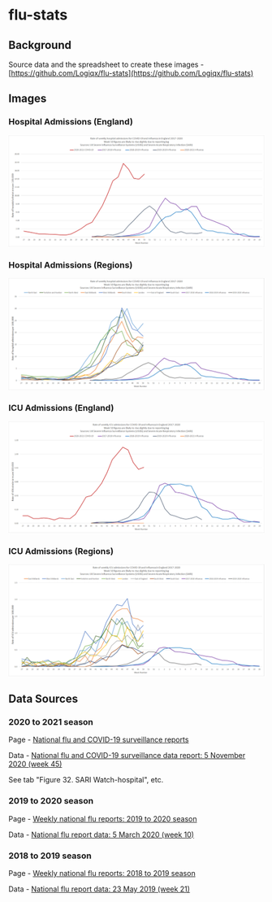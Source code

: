 # flu-stats

## Background

Source data and the spreadsheet to create these images - [https://github.com/Logiqx/flu-stats](https://github.com/Logiqx/flu-stats)



## Images

### Hospital Admissions (England)

![Hospital Admissions (England)](sari+usiss/hospital-england.png)


### Hospital Admissions (Regions)
![Hospital Admissions (Regions)](sari+usiss/hospital-regions.png)


### ICU Admissions (England)
![ICU Admissions (England)](sari+usiss/icu-england.png)


### ICU Admissions (Regions)
![ICU Admissions (Regions)](sari+usiss/icu-regions.png)



## Data Sources

### 2020 to 2021 season

Page - [National flu and COVID-19 surveillance reports](https://www.gov.uk/government/statistics/national-flu-and-covid-19-surveillance-reports)

Data - [National flu and COVID-19 surveillance data report: 5 November 2020 (week 45)](https://assets.publishing.service.gov.uk/government/uploads/system/uploads/attachment_data/file/932945/Weekly_Influenza_and_COVID19_report_data_W45.xlsx)

See tab "Figure 32. SARI Watch-hospital", etc.

### 2019 to 2020 season

Page - [Weekly national flu reports: 2019 to 2020 season](https://www.gov.uk/government/statistics/weekly-national-flu-reports-2019-to-2020-season)

Data - [National flu report data: 5 March 2020 (week 10)](https://assets.publishing.service.gov.uk/government/uploads/system/uploads/attachment_data/file/870509/Weekly_national_influenza_report_data_week_10.ods)

### 2018 to 2019 season

Page - [Weekly national flu reports: 2018 to 2019 season](https://www.gov.uk/government/statistics/weekly-national-flu-reports-2018-to-2019-season)

Data - [National flu report data: 23 May 2019 (week 21)](https://assets.publishing.service.gov.uk/government/uploads/system/uploads/attachment_data/file/803764/National_flu_report_data_23_May_2019_week_21.ods)
